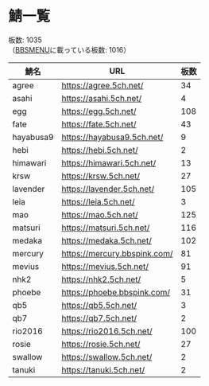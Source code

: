 # 鯖一覧

板数: 1035  
（[BBSMENU](https://menu.5ch.net/bbsmenu.html)に載っている板数: 1016）

| 鯖名      | URL                            | 板数 |
| --------- | ------------------------------ | ---- |
| agree     | <https://agree.5ch.net/>       | 34   |
| asahi     | <https://asahi.5ch.net/>       | 4    |
| egg       | <https://egg.5ch.net/>         | 108  |
| fate      | <https://fate.5ch.net/>        | 43   |
| hayabusa9 | <https://hayabusa9.5ch.net/>   | 9    |
| hebi      | <https://hebi.5ch.net/>        | 2    |
| himawari  | <https://himawari.5ch.net/>    | 13   |
| krsw      | <https://krsw.5ch.net/>        | 27   |
| lavender  | <https://lavender.5ch.net/>    | 105  |
| leia      | <https://leia.5ch.net/>        | 3    |
| mao       | <https://mao.5ch.net/>         | 125  |
| matsuri   | <https://matsuri.5ch.net/>     | 116  |
| medaka    | <https://medaka.5ch.net/>      | 102  |
| mercury   | <https://mercury.bbspink.com/> | 81   |
| mevius    | <https://mevius.5ch.net/>      | 91   |
| nhk2      | <https://nhk2.5ch.net/>        | 5    |
| phoebe    | <https://phoebe.bbspink.com/>  | 31   |
| qb5       | <https://qb5.5ch.net/>         | 3    |
| qb7       | <https://qb7.5ch.net/>         | 2    |
| rio2016   | <https://rio2016.5ch.net/>     | 100  |
| rosie     | <https://rosie.5ch.net/>       | 27   |
| swallow   | <https://swallow.5ch.net/>     | 2    |
| tanuki    | <https://tanuki.5ch.net/>      | 2    |
